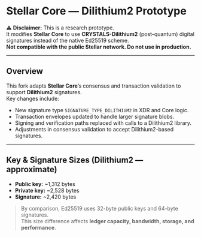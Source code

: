 # Stellar Core — Dilithium2 Prototype

⚠️ **Disclaimer:** This is a research prototype.  
It modifies **Stellar Core** to use **CRYSTALS-Dilithium2** (post-quantum) digital signatures instead of the native Ed25519 scheme.  
**Not compatible with the public Stellar network. Do not use in production.**

---

## Overview
This fork adapts **Stellar Core**’s consensus and transaction validation to support **Dilithium2** signatures.  
Key changes include:
- New signature type `SIGNATURE_TYPE_DILITHIUM2` in XDR and Core logic.
- Transaction envelopes updated to handle larger signature blobs.
- Signing and verification paths replaced with calls to a Dilithium2 library.
- Adjustments in consensus validation to accept Dilithium2-based signatures.

---

## Key & Signature Sizes (Dilithium2 — approximate)
- **Public key:** ~1,312 bytes  
- **Private key:** ~2,528 bytes  
- **Signature:** ~2,420 bytes  

> By comparison, Ed25519 uses 32-byte public keys and 64-byte signatures.  
> This size difference affects **ledger capacity, bandwidth, storage, and performance**.
